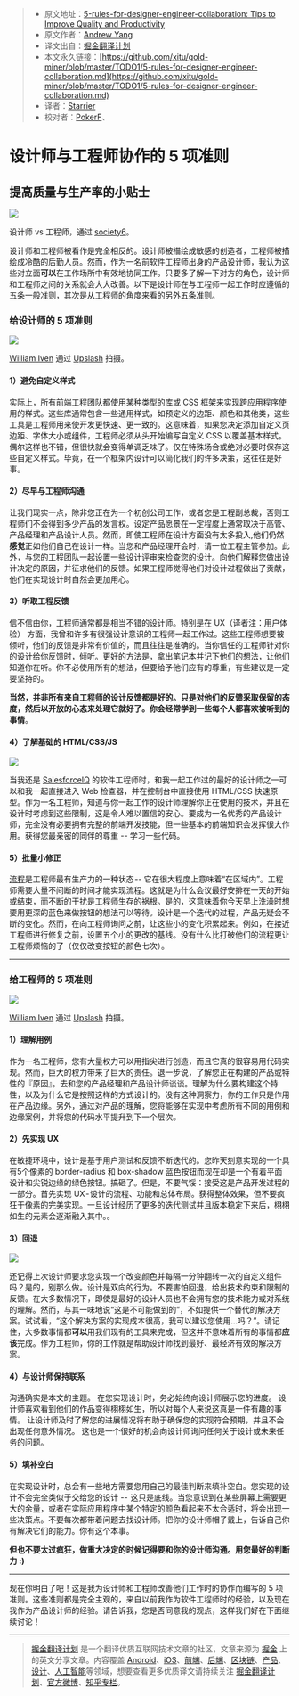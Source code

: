 > * 原文地址：[5-rules-for-designer-engineer-collaboration: Tips to Improve Quality and Productivity](https://medium.com/tradecraft-traction/5-rules-for-designer-engineer-collaboration-182fd74bd09f?ref=uxdesignweekly)
> * 原文作者：[Andrew Yang](https://medium.com/@andrew.yang804?source=post_header_lockup)
> * 译文出自：[掘金翻译计划](https://github.com/xitu/gold-miner)
> * 本文永久链接：[https://github.com/xitu/gold-miner/blob/master/TODO1/5-rules-for-designer-engineer-collaboration.md](https://github.com/xitu/gold-miner/blob/master/TODO1/5-rules-for-designer-engineer-collaboration.md)
> * 译者：[Starrier](https://github.com/Starriers)
> * 校对者：[PokerF](https://github.com/PokerF)、

# 设计师与工程师协作的 5 项准则

## 提高质量与生产率的小贴士

![](https://cdn-images-1.medium.com/max/800/1*hNscHHl45Q6s3dARFiaw0A.jpeg)

设计师 vs 工程师，通过 [society6](https://society6.com/)。

设计师和工程师被看作是完全相反的。设计师被描绘成敏感的创造者，工程师被描绘成冷酷的后勤人员。然而，作为一名前软件工程师出身的产品设计师，我认为这些对立面**可以**在工作场所中有效地协同工作。只要多了解一下对方的角色，设计师和工程师之间的关系就会大大改善。以下是设计师在与工程师一起工作时应遵循的五条一般准则，其次是从工程师的角度来看的另外五条准则。

### 给设计师的 5 项准则

![](https://cdn-images-1.medium.com/max/800/1*RlD_EebvaZt--pxPDmc0rQ.jpeg)

[William Iven](https://unsplash.com/@firmbee) 通过 [Upslash](https://unsplash.com) 拍摄。

#### 1）避免自定义样式

实际上，所有前端工程团队都使用某种类型的库或 CSS 框架来实现跨应用程序使用的样式。这些库通常包含一些通用样式，如预定义的边距、颜色和其他类，这些工具是工程师用来使开发更快速、更一致的。这意味着，如果您决定添加自定义页边距、字体大小或组件，工程师必须从头开始编写自定义 CSS 以覆盖基本样式。偶尔这样也不错，但很快就会变得单调乏味了。仅在特殊场合或绝对必要时保存这些自定义样式。毕竟，在一个框架内设计可以简化我们的许多决策，这往往是好事。

#### 2）尽早与工程师沟通

让我们现实一点，除非您正在为一个初创公司工作，或者您是工程副总裁，否则工程师们不会得到多少产品的发言权。设定产品愿景在一定程度上通常取决于高管、产品经理和产品设计人员。然而，即使工程师在设计方面没有太多投入,他们仍然**感觉**正如他们自己在设计一样。当您和产品经理开会时，请一位工程主管参加。此外，与您的工程团队一起设置一些设计评审来检查您的设计。向他们解释您做出设计决定的原因，并征求他们的反馈。如果工程师觉得他们对设计过程做出了贡献，他们在实现设计时自然会更加用心。

#### 3）听取工程反馈

信不信由你，工程师通常都是相当不错的设计师。特别是在 UX（译者注：用户体验） 方面，我曾和许多有很强设计意识的工程师一起工作过。这些工程师想要被倾听，他们的反馈是非常有价值的，而且往往是准确的。当你信任的工程师针对你的设计给你反馈时，倾听。更好的方法是，拿出笔记本并记下他们的想法，让他们知道你在听。你不必使用所有的想法，但要给予他们应有的尊重，有些建议是一定要坚持的。

**当然，并非所有来自工程师的设计反馈都是好的。只是对他们的反馈采取保留的态度，然后以开放的心态来处理它就好了。你会经常学到一些每个人都喜欢被听到的事情**。

#### 4）了解基础的 HTML/CSS/JS

![](https://cdn-images-1.medium.com/max/800/1*uL5yjFLIeRYvmZR9w3mLHg.png)

当我还是 [SalesforceIQ](https://www.linkedin.com/company/salesforceiq/) 的软件工程师时，和我一起工作过的最好的设计师之一可以和我一起直接进入 Web 检查器，并在控制台中直接使用 HTML/CSS 快速原型。作为一名工程师，知道与你一起工作的设计师理解你正在使用的技术，并且在设计时考虑到这些限制，这是令人难以置信的安心。要成为一名优秀的产品设计师，完全没有必要拥有完整的前端开发技能，但一些基本的前端知识会发挥很大作用。获得您最亲密的同伴的尊重 -- 学习一些代码。

#### 5）批量小修正

[流程](https://en.wikipedia.org/wiki/Flow_%28psychology%29)是工程师最有生产力的一种状态 -- 它在很大程度上意味着“在区域内”。工程师需要大量不间断的时间才能实现流程。这就是为什么会议最好安排在一天的开始或结束，而不断的干扰是工程师生存的祸根。是的，这意味着你今天早上洗澡时想要用更深的蓝色来做按钮的想法可以等待。设计是一个迭代的过程，产品无疑会不断的变化。然而，在向工程师询问之前，让这些小的变化积累起来。例如，在接近工程师进行修复之前，设置五个小的更改的基线。没有什么比打破他们的流程更让工程师烦恼的了（仅仅改变按钮的颜色七次）。

* * *

### 给工程师的 5 项准则

![](https://cdn-images-1.medium.com/max/800/1*h-pctC-YtNZT8Os_pb8BxA.jpeg)

[William Iven](https://unsplash.com/@firmbee) 通过 [Upslash](https://unsplash.com) 拍摄。

#### 1）理解用例 

作为一名工程师，您有大量权力可以用指尖进行创造，而且它真的很容易用代码实现。然而，巨大的权力带来了巨大的责任。退一步说，了解您正在构建的产品或特性的『原因』。去和您的产品经理和产品设计师谈谈。理解为什么要构建这个特性，以及为什么它是按照这样的方式设计的。没有这种洞察力，你的工作只是作用在产品边缘。另外，通过对产品的理解，您将能够在实现中考虑所有不同的用例和边缘案例，并将您的代码水平提升到下一个层次。 

#### 2）先实现 UX

在敏捷环境中，设计是基于用户测试和反馈不断迭代的。您昨天刻意实现的一个具有5个像素的 border-radius 和 box-shadow 蓝色按钮而现在却是一个有着平面设计和尖锐边缘的绿色按钮。搞砸了。但是，不要气馁：接受这是产品开发过程的一部分。首先实现 UX - 设计的流程、功能和总体布局。获得整体效果，但不要疯狂于像素的完美实现。一旦设计经历了更多的迭代测试并且版本稳定下来后，栩栩如生的元素会逐渐融入其中。。 

#### 3）回退

![](https://cdn-images-1.medium.com/max/800/1*595UUrTLxUioKqL6TjMaTg.gif)

还记得上次设计师要求您实现一个改变颜色并每隔一分钟翻转一次的自定义组件吗？是的，别那么做。设计是双向的行为。不要害怕回退，给出技术约束和限制的反馈。在大多数情况下，即使是最好的设计人员也不会拥有您的技术能力或对系统的理解。然而，与其一味地说“这是不可能做到的”，不如提供一个替代的解决方案。试试看，“这个解决方案的实现成本很高，我可以建议您使用…吗？”。请记住，大多数事情都**可以**用我们现有的工具来完成，但这并不意味着所有的事情都**应该**完成。作为工程师，你的工作就是帮助设计师找到最好、最经济有效的解决方案。

#### 4）与设计师保持联系

沟通确实是本文的主题。 在您实现设计时，务必始终向设计师展示您的进度。 设计师喜欢看到他们的作品变得栩栩如生，所以对每个人来说这真是一件有趣的事情。 让设计师及时了解您的进展情况将有助于确保您的实现符合预期，并且不会出现任何意外情况。 这也是一个很好的机会向设计师询问任何关于设计或未来任务的问题。

#### 5）填补空白

在实现设计时，总会有一些地方需要您用自己的最佳判断来填补空白。您实现的设计不会完全类似于交给您的设计 --  这只是底线。当您意识到在某些屏幕上需要更大的余量，或者在实际应用程序中某个特定的颜色看起来不太合适时，将会出现一些决策点。不要每次都带着问题去找设计师。把你的设计师帽子戴上，告诉自己你有解决它们的能力。你有这个本事。

**但也不要太过疯狂，做重大决定的时候记得要和你的设计师沟通。用您最好的判断力 :)**

* * *

现在你明白了吧！这是我为设计师和工程师改善他们工作时的协作而编写的 5 项准则。这些准则都是完全主观的，来自以前我作为软件工程师时的经验，以及现在我作为产品设计师的经验。请告诉我，您是否同意我的观点，这样我们好在下面继续讨论！


---

> [掘金翻译计划](https://github.com/xitu/gold-miner) 是一个翻译优质互联网技术文章的社区，文章来源为 [掘金](https://juejin.im) 上的英文分享文章。内容覆盖 [Android](https://github.com/xitu/gold-miner#android)、[iOS](https://github.com/xitu/gold-miner#ios)、[前端](https://github.com/xitu/gold-miner#前端)、[后端](https://github.com/xitu/gold-miner#后端)、[区块链](https://github.com/xitu/gold-miner#区块链)、[产品](https://github.com/xitu/gold-miner#产品)、[设计](https://github.com/xitu/gold-miner#设计)、[人工智能](https://github.com/xitu/gold-miner#人工智能)等领域，想要查看更多优质译文请持续关注 [掘金翻译计划](https://github.com/xitu/gold-miner)、[官方微博](http://weibo.com/juejinfanyi)、[知乎专栏](https://zhuanlan.zhihu.com/juejinfanyi)。
